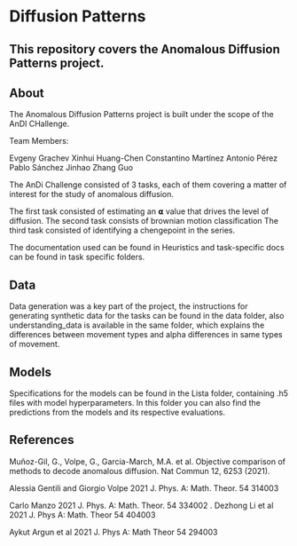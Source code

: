 

# Diffusion Patterns

## This repository covers the Anomalous Diffusion Patterns project. 

## About

The Anomalous Diffusion Patterns project is built under the scope of the AnDI CHallenge.

Team Members:

Evgeny Grachev
Xinhui Huang-Chen
Constantino Martínez
Antonio Pérez
Pablo Sánchez
Jinhao Zhang Guo


The AnDi Challenge consisted of 3 tasks, each of them covering a matter of interest for the study of anomalous diffusion. 

The first task consisted of estimating an 𝝰 value that drives the level of diffusion.
The second task consists of brownian motion classification
The third task consisted of identifying a chengepoint in the series.

The documentation used can be found in Heuristics and task-specific docs can be found in task specific folders.

## Data

Data generation was a key part of the project, the instructions for generating synthetic data for the tasks can be found in the data folder, also understanding_data is available in the same folder, which explains the differences between movement types and alpha differences in same types of movement.

## Models 

Specifications for the models can be found in the Lista folder, containing .h5 files with model hyperparameters. In this folder you can also find the predictions from the models and its respective evaluations.

## References

Muñoz-Gil, G., Volpe, G., Garcia-March, M.A. et al. Objective comparison of methods to decode anomalous diffusion. Nat Commun 12, 6253 (2021).

Alessia Gentili and Giorgio Volpe 2021 J. Phys. A: Math. Theor. 54 314003

Carlo Manzo 2021 J. Phys. A: Math. Theor. 54 334002
. 
Dezhong Li et al 2021 J. Phys A: Math. Theor 54 404003

Aykut Argun et al 2021 J. Phys A: Math Theor 54 294003








